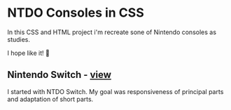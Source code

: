 # NTDO Consoles in CSS

In this CSS and HTML project i'm recreate sone of Nintendo consoles as studies.

I hope like it! :space_invader:


## Nintendo Switch - [view](https://jonascamargo.github.io/css-nintendo/switch/)

I started with NTDO Switch. My goal was responsiveness of principal parts and adaptation of short parts.
